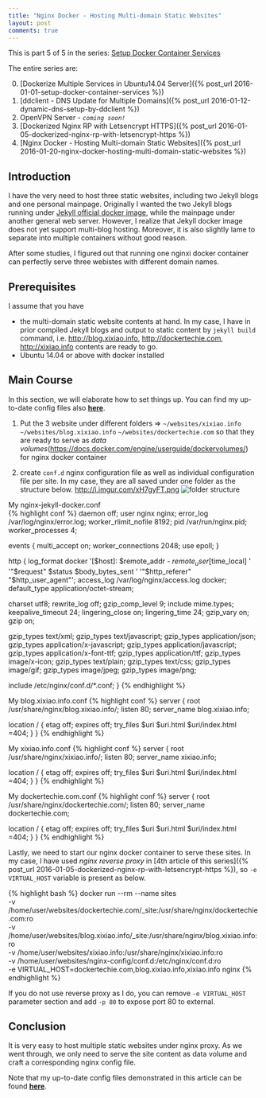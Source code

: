```yaml
---
title: "Nginx Docker - Hosting Multi-domain Static Websites"
layout: post
comments: true
---
```



<p class="message">
This is part 5 of 5 in the series: <a href="/2016/01/01/setup-docker-container-services">Setup Docker Container Services</a>
</p>
The entire series are:

0. [Dockerize Multiple Services in Ubuntu14.04 Server]({% post_url 2016-01-01-setup-docker-container-services %})
1. [ddclient - DNS Update for Multiple Domains]({% post_url 2016-01-12-dynamic-dns-setup-by-ddclient %})
2. OpenVPN Server - *`coming soon!`*
3. [Dockerized Nginx RP with Letsencrypt HTTPS]({% post_url 2016-01-05-dockerized-nginx-rp-with-letsencrypt-https %})
4. [Nginx Docker - Hosting Multi-domain Static Websites]({% post_url 2016-01-20-nginx-docker-hosting-multi-domain-static-websites %})

Introduction
---------

I have the very need to host three static websites, including two Jekyll blogs and one personal mainpage. Originally I wanted the two Jekyll blogs running under [Jekyll official docker image](https://github.com/jekyll/docker), while the mainpage under another general web server. However, I realize that Jekyll docker image does not yet support multi-blog hosting. Moreover, it is also slightly lame to separate into multiple containers without good reason.

After some studies, I figured out that running one nginxi docker container can perfectly serve three webistes with different domain names.

Prerequisites
----------

I assume that you have 

- the multi-domain static website contents at hand. In my case, I have in prior compiled Jekyll blogs and output to static content by `jekyll build` command, i.e. http://blog.xixiao.info, http://dockertechie.com, http://xixiao.info contents are ready to go.
- Ubuntu 14.04 or above with docker installed


Main Course
-----------

In this section, we will elaborate how to set things up. You can find my up-to-date config files also **[here](https://github.com/Xixiao007/nginx-config)**.

1. Put the 3 website under different folders => `~/websites/xixiao.info` `~/websites/blog.xixiao.info` `~/websites/dockertechie.com` so that they are ready to serve as *data volumes*(https://docs.docker.com/engine/userguide/dockervolumes/) for nginx docker container

2. create `conf.d` nginx configuration file as well as individual configuration file per site. In my case, they are all saved under one folder as the structure below.
http://i.imgur.com/xH7gyFT.png
![folder structure](//i.imgur.com/xH7gyFT.png "my nginx config files")

My nginx-jekyll-docker.conf  
{% highlight conf %}
daemon off;
user nginx nginx;
error_log /var/log/nginx/error.log;
worker_rlimit_nofile 8192;
pid /var/run/nginx.pid;
worker_processes 4;

events {
  multi_accept on;
  worker_connections 2048;
  use epoll;
}

http {
  log_format docker '[$host]: $remote_addr - $remote_user [$time_local] '
    '"$request" $status $body_bytes_sent '
    '"$http_referer" "$http_user_agent"';
  access_log /var/log/nginx/access.log docker;
  default_type application/octet-stream;

  charset utf8;
  rewrite_log off;
  gzip_comp_level 9;
  include mime.types;
  keepalive_timeout 24;
  lingering_close on;
  lingering_time 24;
  gzip_vary on;
  gzip on;

  gzip_types text/xml;
  gzip_types text/javascript;
  gzip_types application/json;
  gzip_types application/x-javascript;
  gzip_types application/javascript;
  gzip_types application/x-font-ttf;
  gzip_types application/ttf;
  gzip_types image/x-icon;
  gzip_types text/plain;
  gzip_types text/css;
  gzip_types image/gif;
  gzip_types image/jpeg;
  gzip_types image/png;

  include /etc/nginx/conf.d/*.conf;
}
{% endhighlight %}

My blog.xixiao.info.conf
{% highlight conf %}
server {
  root /usr/share/nginx/blog.xixiao.info/;
  listen 80;
  server_name blog.xixiao.info;

  location / {
    etag off;
    expires off;
    try_files $uri $uri.html $uri/index.html =404;
  }
}
{% endhighlight %}

My xixiao.info.conf
{% highlight conf %}
server {
  root /usr/share/nginx/xixiao.info/;
  listen 80;
  server_name xixiao.info;

  location / {
    etag off;
    expires off;
    try_files $uri $uri.html $uri/index.html =404;
  }
}
{% endhighlight %}

My dockertechie.com.conf
{% highlight conf %}
server {
  root /usr/share/nginx/dockertechie.com/;
  listen 80;
  server_name dockertechie.com;

  location / {
    etag off;
    expires off;
    try_files $uri $uri.html $uri/index.html =404;
  }
}
{% endhighlight %}

Lastly, we need to start our nginx docker container to serve these sites. In my case, I have used *nginx reverse proxy* in [4th article of this series]({% post_url 2016-01-05-dockerized-nginx-rp-with-letsencrypt-https %}), so `-e VIRTUAL_HOST` variable is present as below.

{% highlight bash %}
  docker run --rm --name sites \
  -v /home/user/websites/dockertechie.com/_site:/usr/share/nginx/dockertechie.com:ro\
  -v /home/user/websites/blog.xixiao.info/_site:/usr/share/nginx/blog.xixiao.info:ro\
  -v /home/user/websites/xixiao.info:/usr/share/nginx/xixiao.info:ro\
  -v /home/user/websites/nginx-config/conf.d:/etc/nginx/conf.d:ro\
  -e VIRTUAL_HOST=dockertechie.com,blog.xixiao.info,xixiao.info nginx
{% endhighlight %}

If you do not use reverse proxy as I do, you can remove `-e VIRTUAL_HOST` parameter section and add `-p 80` to expose port 80 to external.


Conclusion
-----------------

It is very easy to host multiple static websites under nginx proxy. As we went through, we only need to serve the site content as data volume and craft a corresponding nginx config file.

Note that my up-to-date config files demonstrated in this article can be found **[here](https://github.com/Xixiao007/nginx-config)**.
